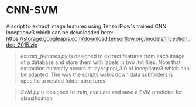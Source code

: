 # CNN-SVM

A script to extract image features using TensorFlow's trained CNN Inceptionv3 which can be downloaded here: 
https://storage.googleapis.com/download.tensorflow.org/models/inception_dec_2015.zip 

> *extract_features.py* is designed to extract features from each image of a database and store them with labels in two .txt files. Note that extraction currently occurs at layer pool_3:0 of inceptionv3 which can be adapted. The way the scripts walks down data subfolders is specific to nested folder structures

> *SVM.py* is designed to train, evaluate and save a SVM predictor for classification
